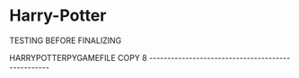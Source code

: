 # Harry-Potter

TESTING BEFORE FINALIZING

HARRYPOTTERPYGAMEFILE COPY 8 --------------------------------------------------
